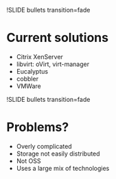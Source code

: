 !SLIDE bullets transition=fade

# Current solutions #

* Citrix XenServer
* libvirt: oVirt, virt-manager
* Eucalyptus
* cobbler
* VMWare

!SLIDE bullets transition=fade

# Problems? #

* Overly complicated
* Storage not easily distributed
* Not OSS
* Uses a large mix of technologies 
